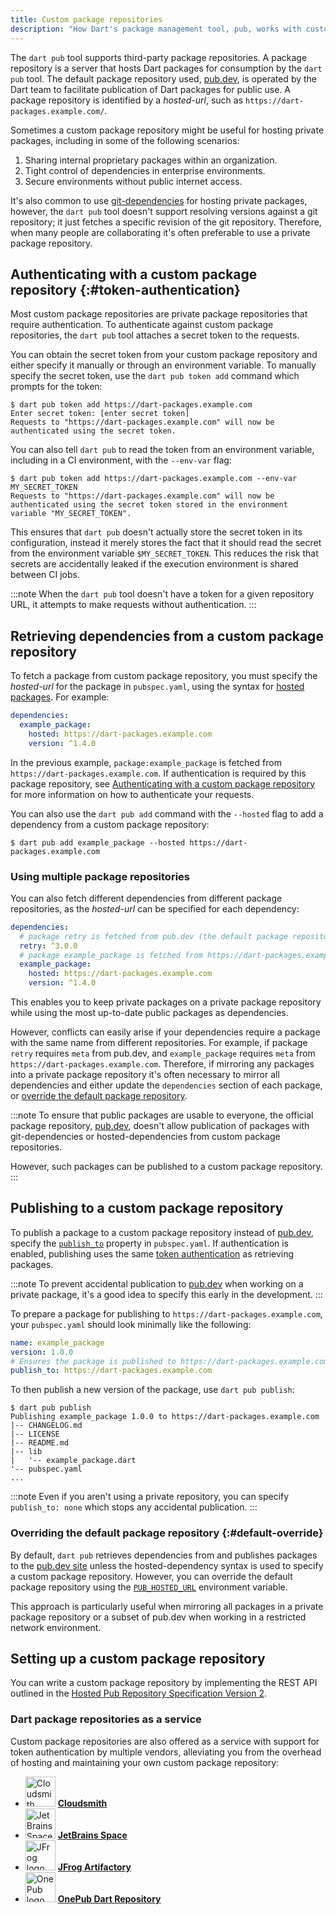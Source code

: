 ```yaml
---
title: Custom package repositories
description: "How Dart's package management tool, pub, works with custom package repositories."
---
```


The `dart pub` tool supports third-party package repositories.
A package repository is a server that hosts Dart packages
for consumption by the `dart pub` tool.
The default package repository used, [pub.dev]({{site.pub}}), 
is operated by the Dart team to 
facilitate publication of Dart packages for public use.
A package repository is identified by a
_hosted-url_, such as `https://dart-packages.example.com/`.

Sometimes a custom package repository might be useful
for hosting private packages,
including in some of the following scenarios:

1. Sharing internal proprietary packages within an organization.
2. Tight control of dependencies in enterprise environments.
3. Secure environments without public internet access.

It's also common to use [git-dependencies](/tools/pub/dependencies#git-packages) 
for hosting private packages, however, 
the `dart pub` tool doesn't support resolving versions against a git repository; 
it just fetches a specific revision of the git repository.
Therefore, when many people are collaborating
it's often preferable to use a private package repository.

## Authenticating with a custom package repository {:#token-authentication}

Most custom package repositories are
private package repositories that require authentication.
To authenticate against custom package repositories,
the `dart pub` tool attaches a secret token to the requests.

You can obtain the secret token from your custom package repository
and either specify it manually or through an environment variable.
To manually specify the secret token,
use the `dart pub token add` command
which prompts for the token:

```console
$ dart pub token add https://dart-packages.example.com
Enter secret token: [enter secret token]
Requests to "https://dart-packages.example.com" will now be authenticated using the secret token.
```

You can also tell `dart pub` to read the token from an environment variable,
including in a CI environment, with the `--env-var` flag:

```console
$ dart pub token add https://dart-packages.example.com --env-var MY_SECRET_TOKEN
Requests to "https://dart-packages.example.com" will now be authenticated using the secret token stored in the environment variable "MY_SECRET_TOKEN".
```

This ensures that `dart pub` doesn't actually 
store the secret token in its configuration, 
instead it merely stores the fact that it
should read the secret from the environment variable `$MY_SECRET_TOKEN`. 
This reduces the risk that secrets are accidentally leaked
if the execution environment is shared between CI jobs.

:::note
When the `dart pub` tool doesn't have a token for a given repository URL,
it attempts to make requests without authentication.
:::


## Retrieving dependencies from a custom package repository

To fetch a package from custom package repository,
you must specify the _hosted-url_ for the package in `pubspec.yaml`, 
using the syntax for [hosted packages](/tools/pub/dependencies#hosted-packages).
For example:

```yaml
dependencies:
  example_package:
    hosted: https://dart-packages.example.com
    version: ^1.4.0
```

In the previous example, `package:example_package` 
is fetched from `https://dart-packages.example.com`. 
If authentication is required by this package repository, 
see [Authenticating with a custom package repository](#token-authentication)
for more information on how to authenticate your requests.

You can also use the `dart pub add` command
with the `--hosted` flag to add a dependency from a custom package repository:

```console
$ dart pub add example_package --hosted https://dart-packages.example.com
```

### Using multiple package repositories

You can also fetch different dependencies
from different package repositories, 
as the _hosted-url_ can be specified for each dependency:

```yaml
dependencies:
  # package retry is fetched from pub.dev (the default package repository)
  retry: ^3.0.0
  # package example_package is fetched from https://dart-packages.example.com
  example_package:
    hosted: https://dart-packages.example.com
    version: ^1.4.0
```

This enables you to keep private packages on a private package repository
while using the most up-to-date public packages as dependencies. 

However, conflicts can easily arise if your dependencies require
a package with the same name from different repositories.
For example, if package `retry` requires `meta` from pub.dev, 
and `example_package` requires `meta` from `https://dart-packages.example.com`.
Therefore, if mirroring any packages into a private package repository 
it's often necessary to mirror all dependencies
and either update the `dependencies` section of each package, 
or [override the default package repository](#default-override).

:::note
To ensure that public packages are usable to everyone, 
the official package repository, [pub.dev]({{site.pub}}),
doesn't allow publication of packages
with git-dependencies or hosted-dependencies from custom package repositories.

However, such packages can be published to a custom package repository.
:::


## Publishing to a custom package repository

To publish a package to a custom package repository
instead of [pub.dev]({{site.pub}}),
specify the 
[`publish_to`](/tools/pub/pubspec#publish_to) property in `pubspec.yaml`.
If authentication is enabled,
publishing uses the same [token authentication](#token-authentication)
as retrieving packages.

:::note
To prevent accidental publication to [pub.dev]({{site.pub}})
when working on a private package, 
it's a good idea to specify this early in the development.
:::

To prepare a package for publishing to `https://dart-packages.example.com`,
your `pubspec.yaml` should look minimally like the following:

```yaml
name: example_package
version: 1.0.0
# Ensures the package is published to https://dart-packages.example.com
publish_to: https://dart-packages.example.com
```

To then publish a new version of the package,
use `dart pub publish`:

```console
$ dart pub publish
Publishing example_package 1.0.0 to https://dart-packages.example.com
|-- CHANGELOG.md
|-- LICENSE
|-- README.md
|-- lib
|   '-- example_package.dart
'-- pubspec.yaml
...
```

:::note
Even if you aren't using a private repository, 
you can specify `publish_to: none` 
which stops any accidental publication.
:::


### Overriding the default package repository {:#default-override}

By default, `dart pub` retrieves dependencies from and publishes packages
to the [pub.dev site]({{site.pub}})
unless the hosted-dependency syntax
is used to specify a custom package repository.
However, you can override the default package repository using the
[`PUB_HOSTED_URL`](/tools/pub/environment-variables) environment variable.

This approach is particularly useful when mirroring all packages
in a private package repository or a subset of pub.dev
when working in a restricted network environment.


## Setting up a custom package repository

You can write a custom package repository by implementing
the REST API outlined in the
[Hosted Pub Repository Specification Version 2][repository-spec-v2.md].

### Dart package repositories as a service

Custom package repositories are also offered as a service
with support for token authentication by multiple vendors,
alleviating you from the overhead of hosting and maintaining
your own custom package repository:

<ul class="col2">
<li>
  <img src="/assets/img/tools/cloudsmith.svg" width="48" alt="Cloudsmith logo">
  <a href="https://help.cloudsmith.io/docs/dart-repository"><b>Cloudsmith</b></a>
</li>
<li>
  <img src="/assets/img/tools/jetbrains-space.svg" width="48" alt="JetBrains Space logo">
  <a href="https://www.jetbrains.com/help/space/dart-package-repository.html"><b>JetBrains Space</b></a>
</li>
<li>
  <img src="/assets/img/tools/jfrog.svg" width="48" alt="JFrog logo">
  <a href="https://www.jfrog.com/confluence/display/JFROG/Pub+Repositories"><b>JFrog Artifactory</b></a>
</li>
<li>
  <img src="/assets/img/tools/onepub.svg" width="48" alt="OnePub logo">
  <a href="https://onepub.dev"><b>OnePub Dart Repository</b></a>
</li>
</ul>


[repository-spec-v2.md]: https://github.com/dart-lang/pub/blob/master/doc/repository-spec-v2.md
